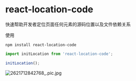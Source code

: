 # react-location-code
快速帮助开发者定位页面任何元素的源码位置以及文件依赖关系


使用
```shell
npm install react-location-code
```
```javascript
import initLocation from 'react-location-code';

initLocation();
```

![2621712842768_.pic.jpg](https://p9-juejin.byteimg.com/tos-cn-i-k3u1fbpfcp/89a7ce4fd0204c59857224a4c470ed3a~tplv-k3u1fbpfcp-jj-mark:3024:0:0:0:q75.awebp#?w=1220&h=816&s=72476&e=png&b=f3f3f3)
